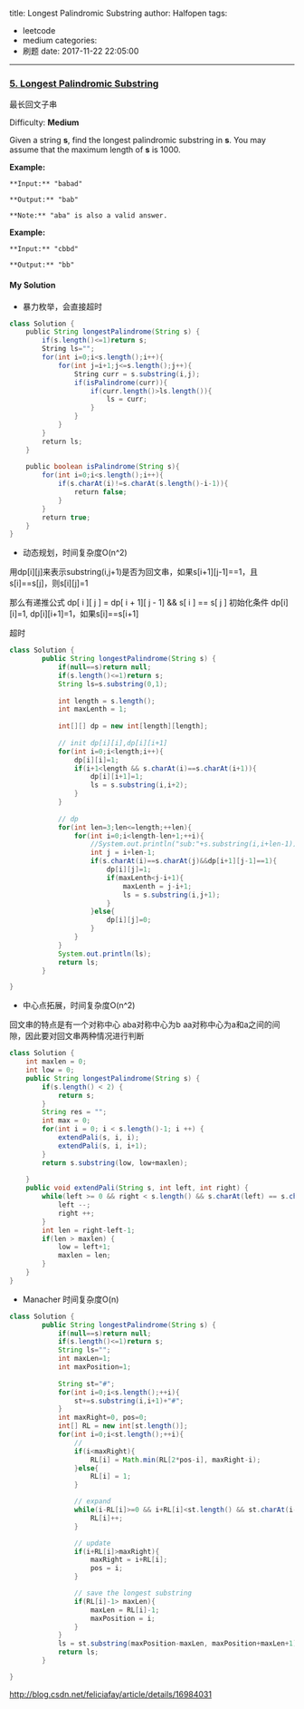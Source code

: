 title: Longest Palindromic Substring
author: Halfopen
tags:
  - leetcode
  - medium
categories:
  - 刷题
date: 2017-11-22 22:05:00
---
### [5\. Longest Palindromic Substring](https://leetcode.com/problems/longest-palindromic-substring/description/)

最长回文子串

Difficulty: **Medium**

Given a string **s**, find the longest palindromic substring in **s**. You may assume that the maximum length of **s** is 1000.

**Example:**

```
**Input:** "babad"

**Output:** "bab"

**Note:** "aba" is also a valid answer.
```

**Example:**

```
**Input:** "cbbd"

**Output:** "bb"
```

#### My Solution
- 暴力枚举，会直接超时
```java
class Solution {
    public String longestPalindrome(String s) {
        if(s.length()<=1)return s;
        String ls="";
        for(int i=0;i<s.length();i++){
            for(int j=i+1;j<=s.length();j++){
                String curr = s.substring(i,j);
                if(isPalindrome(curr)){
                    if(curr.length()>ls.length()){
                        ls = curr;
                    }
                }
            }
        }
        return ls;
    }
    
    public boolean isPalindrome(String s){
        for(int i=0;i<s.length();i++){
            if(s.charAt(i)!=s.charAt(s.length()-i-1)){
                return false;
            }
        }
        return true;
    }
}
```
- 动态规划，时间复杂度O(n^2)

用dp[i][j]来表示substring(i,j+1)是否为回文串，如果s[i+1][j-1]==1，且s[i]==s[j]，则s[i][j]=1

那么有递推公式  dp[ i ][ j ] = dp[ i + 1][ j - 1] && s[ i ] == s[ j ]
初始化条件 dp[i][i]=1, dp[i][i+1]=1，如果s[i]==s[i+1]

超时
```java
class Solution {
        public String longestPalindrome(String s) {
            if(null==s)return null;
            if(s.length()<=1)return s;
            String ls=s.substring(0,1);
            
            int length = s.length();
            int maxLenth = 1;
            
            int[][] dp = new int[length][length];
            
            // init dp[i][i],dp[i][i+1]
            for(int i=0;i<length;i++){
                dp[i][i]=1;
                if(i+1<length && s.charAt(i)==s.charAt(i+1)){
                    dp[i][i+1]=1;
                    ls = s.substring(i,i+2);
                }
            }
            
            // dp
            for(int len=3;len<=length;++len){
                for(int i=0;i<length-len+1;++i){
                    //System.out.println("sub:"+s.substring(i,i+len-1));
                    int j = i+len-1;
                    if(s.charAt(i)==s.charAt(j)&&dp[i+1][j-1]==1){
                        dp[i][j]=1;
                        if(maxLenth<j-i+1){
                            maxLenth = j-i+1;
                            ls = s.substring(i,j+1);
                        }
                    }else{
                        dp[i][j]=0;
                    }
                }
            }
            System.out.println(ls);
            return ls;
        }

}

```

- 中心点拓展，时间复杂度O(n^2)

回文串的特点是有一个对称中心 aba对称中心为b  aa对称中心为a和a之间的间隙，因此要对回文串两种情况进行判断


```java
class Solution {
    int maxlen = 0;
    int low = 0;
    public String longestPalindrome(String s) {
        if(s.length() < 2) {
            return s;
        }
        String res = "";
        int max = 0;
        for(int i = 0; i < s.length()-1; i ++) {
            extendPali(s, i, i);
            extendPali(s, i, i+1);
        }
        return s.substring(low, low+maxlen);
        
    }
    public void extendPali(String s, int left, int right) {
        while(left >= 0 && right < s.length() && s.charAt(left) == s.charAt(right)) {
            left --;
            right ++;
        }
        int len = right-left-1;
        if(len > maxlen) {
            low = left+1;
            maxlen = len;
        }
    }
}

```


- Manacher 时间复杂度O(n)
```java
class Solution {
        public String longestPalindrome(String s) {
            if(null==s)return null;
            if(s.length()<=1)return s;
            String ls="";
            int maxLen=1;
            int maxPosition=1;
            
            String st="#";
            for(int i=0;i<s.length();++i){
                st+=s.substring(i,i+1)+"#";
            }
            int maxRight=0, pos=0;
            int[] RL = new int[st.length()];
            for(int i=0;i<st.length();++i){
                //
                if(i<maxRight){
                    RL[i] = Math.min(RL[2*pos-i], maxRight-i);
                }else{
                    RL[i] = 1;
                }

                // expand
                while(i-RL[i]>=0 && i+RL[i]<st.length() && st.charAt(i-RL[i])==st.charAt(i+RL[i])){
                    RL[i]++;
                }

                // update
                if(i+RL[i]>maxRight){
                    maxRight = i+RL[i];
                    pos = i;
                }

                // save the longest substring
                if(RL[i]-1> maxLen){
                    maxLen = RL[i]-1;
                    maxPosition = i;
                }
            }
            ls = st.substring(maxPosition-maxLen, maxPosition+maxLen+1).replaceAll("#", "");
            return ls;
        }

}
```

http://blog.csdn.net/feliciafay/article/details/16984031